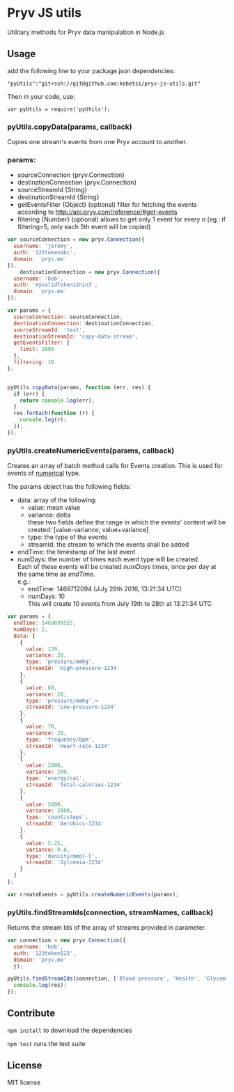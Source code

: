 # Pryv JS utils

Utilitary methods for Pryv data manipulation in Node.js

## Usage

add the following line to your package.json dependencies:  

`"pyUtils":"git+ssh://git@github.com:kebetsi/pryv-js-utils.git"`  

Then in your code, use:  

`var pyUtils = require('pyUtils');`

### pyUtils.copyData(params, callback)



Copies one stream's events from one Pryv account to another.  

### params:   
  - sourceConnection {pryv.Connection}  
  - destinationConnection {pryv.Connection}  
  - sourceStreamId {String}  
  - destinationStreamId {String}  
  - getEventsFilter {Object} (optional) filter for fetching the events according to http://api.pryv.com/reference/#get-events  
  - filtering {Number} (optional) allows to get only 1 event for every n (eg.: if filtering=5, only each 5th event will be copied)  

```javascript
var sourceConnection = new pryv.Connection({
  username: 'jeremy',
  auth: '123tokenabc',
  domain: 'pryv.me'
}),
    destinationConnection = new pryv.Connection({
  username: 'bob',
  auth: 'myvalidToken12nin3',
  domain: 'pryv.me'
});

var params = {
  sourceConnection: sourceConnection,
  destinationConnection: destinationConnection,
  sourceStreamId: 'test',
  destinationStreamId: 'copy-data-stream',
  getEventsFilter: {
    limit: 1000
  },
  filtering: 10
};


pyUtils.copyData(params, function (err, res) {
  if (err) {
    return console.log(err);
  }
  res.forEach(function (r) {
    console.log(r);
  });
});
```

### pyUtils.createNumericEvents(params, callback)

Creates an array of batch method calls for Events creation. This is used for events of [numerical](http://api.pryv.com/event-types/#numerical-types) type.

The params object has the following fields:
- data: array of the following:  
  - value: mean value
  - variance: delta  
    these two fields define the range in which the events' content will be created:
    [value-variance; value+variance]
  - type: the type of the events
  - streamId: the stream to which the events shall be added   
- endTime: the timestamp of the last event
- numDays: the number of times each event type will be created.  
Each of these events will be created *numDays* times, once per day at the same time as *endTime*.  
e.g.:  
  - endTime: 1469712094 (July 28th 2016, 13:21:34 UTC)  
  - numDays: 10  
This will create 10 events from July 19th to 28th at 13:21:34 UTC

```javascript
var params = {
  endTime: 1469699555,
  numDays: 2,
  data: [
    {
      value: 120,
      variance: 20,
      type: 'pressure/mmhg',
      streamId: 'High-pressure-1234'
    },
    {
      value: 80,
      variance: 20,
      type: 'pressure/mmhg',¬
      streamId: 'Low-pressure-1234'
    },
    {
      value: 70,
      variance: 20,
      type: 'frequency/bpm',
      streamId: 'Heart-rate-1234'
    },
    {
      value: 2000,
      variance: 200,
      type: 'energy/cal',
      streamId: 'Total-calories-1234'
    },
    {
      value: 5000,
      variance: 2000,
      type: 'count/steps',
      streamId: 'Aerobics-1234'
    },
    {
      value: 5.25,
      variance: 0.8,
      type: 'density/mmol-l',
      streamId: 'Gylcemia-1234'
    }
  ]
};

var createEvents = pyUtils.createNumericEvents(params);
```

### pyUtils.findStreamIds(connection, streamNames, callback)

Returns the stream Ids of the array of streams provided in parameter.

```javascript
var connection = new pryv.Connection({
  username: 'bob',
  auth: '123token123',
  domain: 'pryv.me'
  });

pyUtils.findStreamIds(connection, ['Blood pressure', 'Health', 'Glycemia'], function (err, res) {
  console.log(res);
});
```

## Contribute

`npm install` to download the dependencies

`npm test` runs the test suite

## License

MIT license
